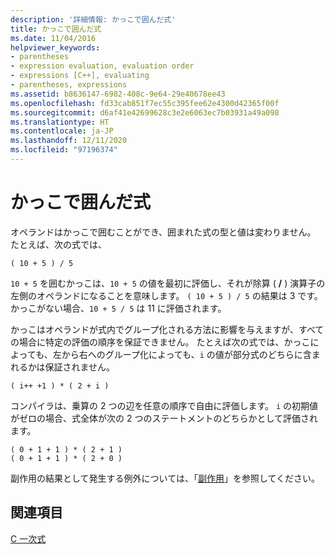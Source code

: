 ```yaml
---
description: '詳細情報: かっこで囲んだ式'
title: かっこで囲んだ式
ms.date: 11/04/2016
helpviewer_keywords:
- parentheses
- expression evaluation, evaluation order
- expressions [C++], evaluating
- parentheses, expressions
ms.assetid: b8636147-6982-408c-9e64-29e40678ee43
ms.openlocfilehash: fd33cab851f7ec55c395fee62e4300d42365f00f
ms.sourcegitcommit: d6af41e42699628c3e2e6063ec7b03931a49a098
ms.translationtype: HT
ms.contentlocale: ja-JP
ms.lasthandoff: 12/11/2020
ms.locfileid: "97196374"
---
```

# <a name="expressions-in-parentheses"></a>かっこで囲んだ式

オペランドはかっこで囲むことができ、囲まれた式の型と値は変わりません。 たとえば、次の式では、

```
( 10 + 5 ) / 5
```

`10 + 5` を囲むかっこは、`10 + 5` の値を最初に評価し、それが除算 ( **/** ) 演算子の左側のオペランドになることを意味します。 `( 10 + 5 ) / 5` の結果は 3 です。 かっこがない場合、`10 + 5 / 5` は 11 に評価されます。

かっこはオペランドが式内でグループ化される方法に影響を与えますが、すべての場合に特定の評価の順序を保証できません。 たとえば次の式では、かっこによっても、左から右へのグループ化によっても、`i` の値が部分式のどちらに含まれるかは保証されません。

```
( i++ +1 ) * ( 2 + i )
```

コンパイラは、乗算の 2 つの辺を任意の順序で自由に評価します。 `i` の初期値がゼロの場合、式全体が次の 2 つのステートメントのどちらかとして評価されます。

```
( 0 + 1 + 1 ) * ( 2 + 1 )
( 0 + 1 + 1 ) * ( 2 + 0 )
```

副作用の結果として発生する例外については、「[副作用](../c-language/side-effects.md)」を参照してください。

## <a name="see-also"></a>関連項目

[C 一次式](../c-language/c-primary-expressions.md)
